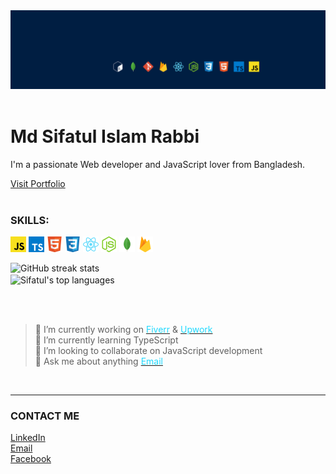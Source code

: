 <img src='./images/background.jpg' alt=''/>
<br/>
<br/>

# Md Sifatul Islam Rabbi

I'm a passionate Web developer and JavaScript lover from Bangladesh.

<a href="https://temujins.github.io">Visit Portfolio</a>
<br/>
<br/>

### SKILLS:

<code><img src='./icons/javascript.svg' alt='javascript' height='25'></code>
<code><img src='./icons/typescript.svg' alt='typescript' height='25'></code>
<code><img src='./icons/html.svg' alt='html' height='25'></code>
<code><img src='./icons/css.svg' alt='css' height='25'></code>
<code><img src='./icons/react.svg' alt='react' height='25'></code>
<code><img src='./icons/nodejs.svg' alt='nodejs' height='25'></code>
<code><img src='./icons/mongodb.svg' alt='mongodb' height='25'></code>
<code><img src='./icons/firebase.svg' alt='firebase' height='25'></code>

![GitHub streak stats](https://github-readme-streak-stats.herokuapp.com/?user=temujins&theme=tokyonight)  
<img align="center" src="https://github-readme-stats.vercel.app/api/top-langs/?username=temujins&layout=compact&theme=tokyonight" alt="Sifatul's top languages"/>

<br/><br/>

> 🔭 I’m currently working on [<span style="color: #20D9FF">Fiverr</span>](https://www.fiverr.com/sifatul20) & [<span style="color: #20D9FF">Upwork</span>](https://www.upwork.com/freelancers/~01a4811642864f0e7c)  
> 🌱 I’m currently learning TypeScript  
> 👯 I’m looking to collaborate on JavaScript development  
> 💬 Ask me about anything [<span style="color: #20D9FF">Email</span>](mailto:mdsifatulislam.rabbi@gmail.com)

<br/>

---

### CONTACT ME

[LinkedIn](https://linkedin/in/temujins)  
[Email](mailto:mdsifatulislam.rabbi@gmail.com)  
[Facebook](https://facebook.com/ttemujinRabbi)
